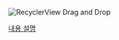 ![RecyclerView Drag and Drop](https://user-images.githubusercontent.com/105263450/180122045-bc2c6e46-2eed-4670-b4f9-74af61762a3f.gif)

[내용 설명](https://ogyong.tistory.com/10)
